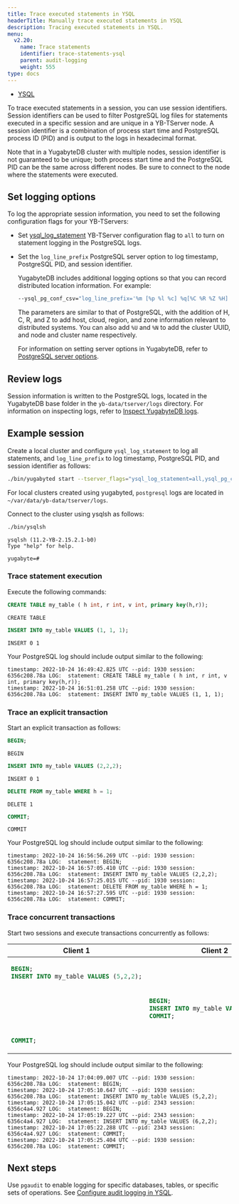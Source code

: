 ```yaml
---
title: Trace executed statements in YSQL
headerTitle: Manually trace executed statements in YSQL
description: Tracing executed statements in YSQL.
menu:
  v2.20:
    name: Trace statements
    identifier: trace-statements-ysql
    parent: audit-logging
    weight: 555
type: docs
---
```


<ul class="nav nav-tabs-alt nav-tabs-yb">
  <li >
    <a href="../trace-statements-ysql/" class="nav-link active">
      <i class="icon-postgres" aria-hidden="true"></i>
      YSQL
    </a>
  </li>
</ul>

To trace executed statements in a session, you can use session identifiers. Session identifiers can be used to filter PostgreSQL log files for statements executed in a specific session and are unique in a YB-TServer node. A session identifier is a combination of process start time and PostgreSQL process ID (PID) and is output to the logs in hexadecimal format.

Note that in a YugabyteDB cluster with multiple nodes, session identifier is not guaranteed to be unique; both process start time and the PostgreSQL PID can be the same across different nodes. Be sure to connect to the node where the statements were executed.

## Set logging options

To log the appropriate session information, you need to set the following configuration flags for your YB-TServers:

- Set [ysql_log_statement](../../../reference/configuration/yb-tserver/#ysql-log-statement) YB-TServer configuration flag to `all` to turn on statement logging in the PostgreSQL logs.
- Set the `log_line_prefix` PostgreSQL server option to log timestamp, PostgreSQL PID, and session identifier.

    YugabyteDB includes additional logging options so that you can record distributed location information. For example:

    ```sh
    --ysql_pg_conf_csv="log_line_prefix='%m [%p %l %c] %q[%C %R %Z %H] [%r%a %u %d] '"
    ```

    The parameters are similar to that of PostgreSQL, with the addition of H, C, R, and Z to add host, cloud, region, and zone information relevant to distributed systems. You can also add `%U` and `%N` to add the cluster UUID, and node and cluster name respectively.

    For information on setting server options in YugabyteDB, refer to [PostgreSQL server options](../../../reference/configuration/yb-tserver/#postgresql-server-options).

## Review logs

Session information is written to the PostgreSQL logs, located in the YugabyteDB base folder in the `yb-data/tserver/logs` directory. For information on inspecting logs, refer to [Inspect YugabyteDB logs](../../../troubleshoot/nodes/check-logs/).

## Example session

Create a local cluster and configure `ysql_log_statement` to log all statements, and `log_line_prefix` to log timestamp, PostgreSQL PID, and session identifier as follows:

```sh
./bin/yugabyted start --tserver_flags="ysql_log_statement=all,ysql_pg_conf_csv=\"log_line_prefix='timestamp: %m pid: %p session: %c '\""
```

For local clusters created using yugabyted, `postgresql` logs are located in `~/var/data/yb-data/tserver/logs`.

Connect to the cluster using ysqlsh as follows:

```sh
./bin/ysqlsh
```

```output
ysqlsh (11.2-YB-2.15.2.1-b0)
Type "help" for help.

yugabyte=# 
```

### Trace statement execution

Execute the following commands:

```sql
CREATE TABLE my_table ( h int, r int, v int, primary key(h,r));
```

```output
CREATE TABLE
```

```sql
INSERT INTO my_table VALUES (1, 1, 1);
```

```output
INSERT 0 1
```

Your PostgreSQL log should include output similar to the following:

```output
timestamp: 2022-10-24 16:49:42.825 UTC --pid: 1930 session: 6356c208.78a LOG:  statement: CREATE TABLE my_table ( h int, r int, v int, primary key(h,r));
timestamp: 2022-10-24 16:51:01.258 UTC --pid: 1930 session: 6356c208.78a LOG:  statement: INSERT INTO my_table VALUES (1, 1, 1);
```

### Trace an explicit transaction

Start an explicit transaction as follows:

```sql
BEGIN;
```

```output
BEGIN
```

```sql
INSERT INTO my_table VALUES (2,2,2);
```

```output
INSERT 0 1
```

```sql
DELETE FROM my_table WHERE h = 1;
```

```output
DELETE 1
```

```sql
COMMIT;
```

```output
COMMIT
```

Your PostgreSQL log should include output similar to the following:

```output
timestamp: 2022-10-24 16:56:56.269 UTC --pid: 1930 session: 6356c208.78a LOG:  statement: BEGIN;
timestamp: 2022-10-24 16:57:05.410 UTC --pid: 1930 session: 6356c208.78a LOG:  statement: INSERT INTO my_table VALUES (2,2,2);
timestamp: 2022-10-24 16:57:25.015 UTC --pid: 1930 session: 6356c208.78a LOG:  statement: DELETE FROM my_table WHERE h = 1;
timestamp: 2022-10-24 16:57:27.595 UTC --pid: 1930 session: 6356c208.78a LOG:  statement: COMMIT;
```

### Trace concurrent transactions

Start two sessions and execute transactions concurrently as follows:

<table class="no-alter-colors">
  <thead>
    <tr>
    <th>
    Client 1
    </th>
    <th>
    Client 2
    </th>
    </tr>
  </thead>
  <tbody>
  <tr>
   <td>

```sql
BEGIN;
INSERT INTO my_table VALUES (5,2,2);
```

   </td>
   <td>
   </td>
  </tr>
  <tr>
   <td>
   </td>
   <td>

```sql
BEGIN;
INSERT INTO my_table VALUES (6,2,2);
COMMIT;
```

   </td>
  </tr>
  <tr>
   <td>

```sql
COMMIT;
```

   </td>
   <td>
   </td>
  </tr>

</tbody>
</table>

Your PostgreSQL log should include output similar to the following:

```output
timestamp: 2022-10-24 17:04:09.007 UTC --pid: 1930 session: 6356c208.78a LOG:  statement: BEGIN;
timestamp: 2022-10-24 17:05:10.647 UTC --pid: 1930 session: 6356c208.78a LOG:  statement: INSERT INTO my_table VALUES (5,2,2);
timestamp: 2022-10-24 17:05:15.042 UTC --pid: 2343 session: 6356c4a4.927 LOG:  statement: BEGIN;
timestamp: 2022-10-24 17:05:19.227 UTC --pid: 2343 session: 6356c4a4.927 LOG:  statement: INSERT INTO my_table VALUES (6,2,2);
timestamp: 2022-10-24 17:05:22.288 UTC --pid: 2343 session: 6356c4a4.927 LOG:  statement: COMMIT;
timestamp: 2022-10-24 17:05:25.404 UTC --pid: 1930 session: 6356c208.78a LOG:  statement: COMMIT;
```

## Next steps

Use `pgaudit` to enable logging for specific databases, tables, or specific sets of operations. See [Configure audit logging in YSQL](../audit-logging-ysql).
